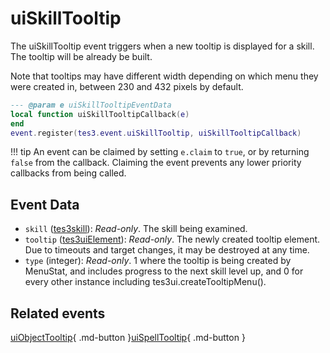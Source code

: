 # uiSkillTooltip
<div class="search_terms" style="display: none">uiskilltooltip</div>

<!---
	This file is autogenerated. Do not edit this file manually. Your changes will be ignored.
	More information: https://github.com/MWSE/MWSE/tree/master/docs
-->

The uiSkillTooltip event triggers when a new tooltip is displayed for a skill. The tooltip will be already be built.

Note that tooltips may have different width depending on which menu they were created in, between 230 and 432 pixels by default.
	

```lua
--- @param e uiSkillTooltipEventData
local function uiSkillTooltipCallback(e)
end
event.register(tes3.event.uiSkillTooltip, uiSkillTooltipCallback)
```

!!! tip
	An event can be claimed by setting `e.claim` to `true`, or by returning `false` from the callback. Claiming the event prevents any lower priority callbacks from being called.

## Event Data

* `skill` ([tes3skill](../types/tes3skill.md)): *Read-only*. The skill being examined.
* `tooltip` ([tes3uiElement](../types/tes3uiElement.md)): *Read-only*. The newly created tooltip element. Due to timeouts and target changes, it may be destroyed at any time.
* `type` (integer): *Read-only*. 1 where the tooltip is being created by MenuStat, and includes progress to the next skill level up, and 0 for every other instance including tes3ui.createTooltipMenu().


## Related events

[uiObjectTooltip](./uiObjectTooltip.md){ .md-button }[uiSpellTooltip](./uiSpellTooltip.md){ .md-button }

